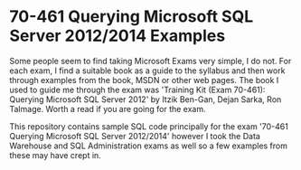 # 70-461 Querying Microsoft SQL Server 2012/2014 Examples

Some people seem to find taking Microsoft Exams very simple, I do not. For each exam, I find a suitable book as a guide to the syllabus and then work through examples from the book, MSDN or other web pages. The book I used to guide me through the exam was 'Training Kit (Exam 70-461): Querying Microsoft SQL Server 2012' by Itzik Ben-Gan, Dejan Sarka, Ron Talmage. Worth a read if you are going for the exam.

This repository contains sample SQL code principally for the exam
'70-461 Querying Microsoft SQL Server 2012/2014' however I took the Data Warehouse and SQL Administration exams as well so a few examples from these may have crept in.
